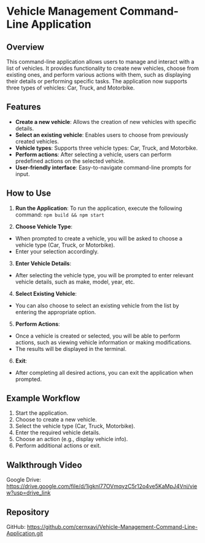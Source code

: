 # Vehicle Management Command-Line Application

## Overview
This command-line application allows users to manage and interact with a list of vehicles. It provides functionality to create new vehicles, choose from existing ones, and perform various actions with them, such as displaying their details or performing specific tasks. The application now supports three types of vehicles: Car, Truck, and Motorbike.

## Features
- **Create a new vehicle**: Allows the creation of new vehicles with specific details.
- **Select an existing vehicle**: Enables users to choose from previously created vehicles.
- **Vehicle types**: Supports three vehicle types: Car, Truck, and Motorbike.
- **Perform actions**: After selecting a vehicle, users can perform predefined actions on the selected vehicle.
- **User-friendly interface**: Easy-to-navigate command-line prompts for input.

## How to Use

1. **Run the Application**:
   To run the application, execute the following command: `npm build && npm start`

2. **Choose Vehicle Type**:
- When prompted to create a vehicle, you will be asked to choose a vehicle type (Car, Truck, or Motorbike).
- Enter your selection accordingly.

3. **Enter Vehicle Details**:
- After selecting the vehicle type, you will be prompted to enter relevant vehicle details, such as make, model, year, etc.

4. **Select Existing Vehicle**:
- You can also choose to select an existing vehicle from the list by entering the appropriate option.

5. **Perform Actions**:
- Once a vehicle is created or selected, you will be able to perform actions, such as viewing vehicle information or making modifications.
- The results will be displayed in the terminal.

6. **Exit**:
- After completing all desired actions, you can exit the application when prompted.

## Example Workflow

1. Start the application.
2. Choose to create a new vehicle.
3. Select the vehicle type (Car, Truck, Motorbike).
4. Enter the required vehicle details.
5. Choose an action (e.g., display vehicle info).
6. Perform additional actions or exit.

## Walkthrough Video

Google Drive: https://drive.google.com/file/d/1igknl77OVmqyzC5r12o4ve5KaMpJ4Vni/view?usp=drive_link 

## Repository 

GitHub: https://github.com/cernxavi/Vehicle-Management-Command-Line-Application.git
